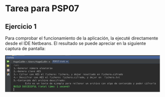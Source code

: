# Tarea para PSP07
## Ejercicio 1

Para comprobar el funcionamiento de la aplicación, la ejecuté directamente desde el IDE Netbeans. El resultado se puede apreciar en la siguiente captura de pantalla:

![Captura Lenguajes](https://github.com/tfendo/psp07/blob/master/TareaPSP07/doc/Captura%20de%20pantalla%202019-05-17%20a%20las%2018.46.53.png)
